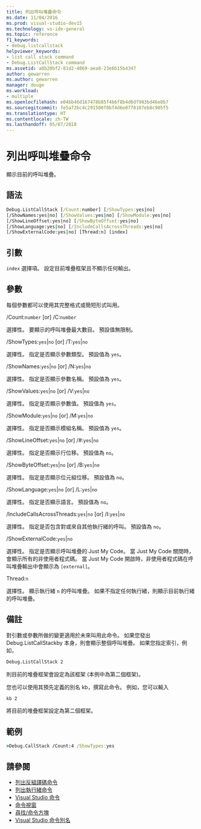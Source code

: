 ```yaml
---
title: 列出呼叫堆疊命令
ms.date: 11/04/2016
ms.prod: visual-studio-dev15
ms.technology: vs-ide-general
ms.topic: reference
f1_keywords:
- debug.listcallstack
helpviewer_keywords:
- list call stack command
- Debug.ListCallStack command
ms.assetid: a8b20bf2-81d2-4069-aea8-23e6b15b4347
author: gewarren
ms.author: gewarren
manager: douge
ms.workload:
- multiple
ms.openlocfilehash: e04bb46d167478b85f4b6f8b4d6df903bd46e8b7
ms.sourcegitcommit: fe5a72bc4c291500f0bf4d6e0778107eb8c905f5
ms.translationtype: HT
ms.contentlocale: zh-TW
ms.lasthandoff: 05/07/2018
---
```

# <a name="list-call-stack-command"></a>列出呼叫堆疊命令
顯示目前的呼叫堆疊。

## <a name="syntax"></a>語法

```cmd
Debug.ListCallStack [/Count:number] [/ShowTypes:yes|no]
[/ShowNames:yes|no] [/ShowValues:yes|no] [/ShowModule:yes|no]
[/ShowLineOffset:yes|no] [/ShowByteOffset:yes|no]
[/ShowLanguage:yes|no] [/IncludeCallsAcrossThreads:yes|no]
[/ShowExternalCode:yes|no] [Thread:n] [index]
```

## <a name="arguments"></a>引數
 `index` 選擇項。 設定目前堆疊框架且不顯示任何輸出。

## <a name="switches"></a>參數
 每個參數都可以使用其完整格式或簡短形式叫用。

 /Count:`number` [or] /C:`number`

 選擇性。 要顯示的呼叫堆疊最大數目。 預設值無限制。

 /ShowTypes:`yes`&#124;`no` [or] /T:`yes`&#124;`no`

 選擇性。 指定是否顯示參數類型。 預設值為 `yes`。

 /ShowNames:`yes`&#124;`no` [or] /N:`yes`&#124;`no`

 選擇性。 指定是否顯示參數名稱。 預設值為 `yes`。

 /ShowValues:`yes`&#124;`no` [or] /V:`yes`&#124;`no`

 選擇性。 指定是否顯示參數值。 預設值為 `yes`。

 /ShowModule:`yes`&#124;`no` [or] /M:`yes`&#124;`no`

 選擇性。 指定是否顯示模組名稱。 預設值為 `yes`。

 /ShowLineOffset:`yes`&#124;`no` [or] /#:`yes`&#124;`no`

 選擇性。 指定是否顯示行位移。 預設值為 `no`。

 /ShowByteOffset:`yes`&#124;`no` [or] /B:`yes`&#124;`no`

 選擇性。 指定是否顯示位元組位移。 預設值為 `no`。

 /ShowLanguage:`yes`&#124;`no` [or] /L:`yes`&#124;`no`

 選擇性。 指定是否顯示語言。 預設值為 `no`。

 /IncludeCallsAcrossThreads:`yes`&#124;`no` [or] /I:`yes`&#124;`no`

 選擇性。 指定是否包含對或來自其他執行緒的呼叫。 預設值為 `no`。

 /ShowExternalCode:`yes`&#124;`no`

 選擇性。 指定是否顯示呼叫堆疊的 Just My Code。 當 Just My Code 關閉時，會顯示所有的非使用者程式碼。 當 Just My Code 開啟時，非使用者程式碼在呼叫堆疊輸出中會顯示為 `[external]`。

 Thread:`n`

 選擇性。 顯示執行緒 `n` 的呼叫堆疊。 如果不指定任何執行緒，則顯示目前執行緒的呼叫堆疊。

## <a name="remarks"></a>備註
 對引數或參數所做的變更適用於未來叫用此命令。 如果您發出 Debug.ListCallStackby 本身，則會顯示整個呼叫堆疊。 如果您指定索引，例如，

```cmd
Debug.ListCallStack 2
```

 則目前的堆疊框架會設定為該框架 (本例中為第二個框架)。

 您也可以使用其預先定義的別名 kb，撰寫此命令。 例如，您可以輸入

```cmd
kb 2
```

 將目前的堆疊框架設定為第二個框架。

## <a name="example"></a>範例

```cmd
>Debug.CallStack /Count:4 /ShowTypes:yes
```

## <a name="see-also"></a>請參閱

- [列出反組譯碼命令](../../ide/reference/list-disassembly-command.md)
- [列出執行緒命令](../../ide/reference/list-threads-command.md)
- [Visual Studio 命令](../../ide/reference/visual-studio-commands.md)
- [命令視窗](../../ide/reference/command-window.md)
- [尋找/命令方塊](../../ide/find-command-box.md)
- [Visual Studio 命令別名](../../ide/reference/visual-studio-command-aliases.md)